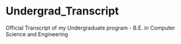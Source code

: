 # Undergrad_Transcript
Official Transcript of my Undergraduate program - B.E. in Computer Science and Engineering
